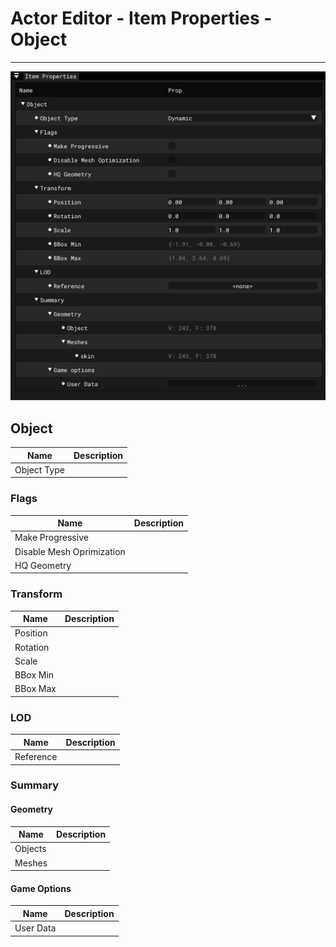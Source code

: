 # Actor Editor - Item Properties - Object

___

![alt text](../images/ae-ip-object.png)

## Object

| Name | Description |
|---|---|
| Object Type |  |

### Flags

| Name | Description |
|---|---|
| Make Progressive |  |
| Disable Mesh Oprimization |  |
| HQ Geometry |  |

### Transform

| Name | Description |
|---|---|
| Position |  |
| Rotation |  |
| Scale |  |
| BBox Min |  |
| BBox Max |  |

### LOD

| Name | Description |
|---|---|
| Reference |  |

### Summary

#### Geometry

| Name | Description |
|---|---|
| Objects |  |
| Meshes |  |

#### Game Options

| Name | Description |
|---|---|
| User Data |  |
